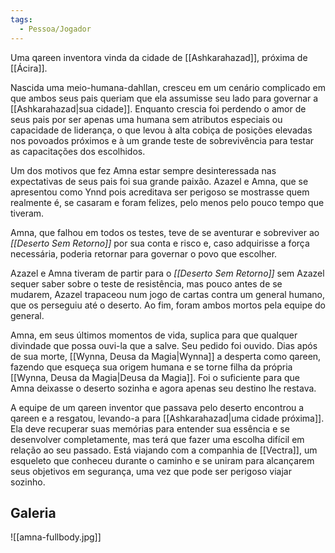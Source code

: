 ```yaml
---
tags:
  - Pessoa/Jogador
---
```

Uma qareen inventora vinda da cidade de [[Ashkarahazad]], próxima de [[Ácira]].

Nascida uma meio-humana-dahllan, cresceu em um cenário complicado em que ambos seus pais queriam que ela assumisse seu lado para governar a [[Ashkarahazad|sua cidade]]. Enquanto crescia foi perdendo o amor de seus pais por ser apenas uma humana sem atributos especiais ou capacidade de liderança, o que levou à alta cobiça de posições elevadas nos povoados próximos e à um grande teste de sobrevivência para testar as capacitações dos escolhidos.

Um dos motivos que fez Amna estar sempre desinteressada nas expectativas de seus pais foi sua grande paixão. Azazel e Amna, que se apresentou como Ynnd pois acreditava ser perigoso se mostrasse quem realmente é, se casaram e foram felizes, pelo menos pelo pouco tempo que tiveram.

Amna, que falhou em todos os testes, teve de se aventurar e sobreviver ao _[[Deserto Sem Retorno]]_ por sua conta e risco e, caso adquirisse a força necessária, poderia retornar para governar o povo que escolher.

Azazel e Amna tiveram de partir para o _[[Deserto Sem Retorno]]_ sem Azazel sequer saber sobre o teste de resistência, mas pouco antes de se mudarem, Azazel trapaceou num jogo de cartas contra um general humano, que os perseguiu até o deserto. Ao fim, foram ambos mortos pela equipe do general.

Amna, em seus últimos momentos de vida, suplica para que qualquer divindade que possa ouvi-la que a salve. Seu pedido foi ouvido. Dias após de sua morte, [[Wynna, Deusa da Magia|Wynna]] a desperta como qareen, fazendo que esqueça sua origem humana e se torne filha da própria [[Wynna, Deusa da Magia|Deusa da Magia]]. Foi o suficiente para que Amna deixasse o deserto sozinha e agora apenas seu destino lhe restava.

A equipe de um qareen inventor que passava pelo deserto encontrou a qareen e a resgatou, levando-a para [[Ashkarahazad|uma cidade próxima]]. Ela deve recuperar suas memórias para entender sua essência e se desenvolver completamente, mas terá que fazer uma escolha difícil em relação ao seu passado. Está viajando com a companhia de [[Vectra]], um esqueleto que conheceu durante o caminho e se uniram para alcançarem seus objetivos em segurança, uma vez que pode ser perigoso viajar sozinho.

## Galeria

![[amna-fullbody.jpg]]
